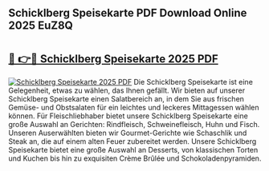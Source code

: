 ## Schicklberg Speisekarte PDF Download Online 2025 EuZ8Q

# <h2><a href="http://gc9mdm.nevu.top/?p=Schicklberg+Speisekarte">🔗 👉🔴 Schicklberg Speisekarte 2025 PDF</a></h2>

[![Schicklberg Speisekarte 2025 PDF](https://i.imgur.com/dBaPXMq.png)](http://gc9mdm.nevu.top/?p=Schicklberg+Speisekarte)
Die Schicklberg Speisekarte ist eine Gelegenheit, etwas zu wählen, das Ihnen gefällt. Wir bieten auf unserer Schicklberg Speisekarte einen Salatbereich an, in dem Sie aus frischen Gemüse- und Obstsalaten für ein leichtes und leckeres Mittagessen wählen können. Für Fleischliebhaber bietet unsere Schicklberg Speisekarte eine große Auswahl an Gerichten: Rindfleisch, Schweinefleisch, Huhn und Fisch. Unseren Auserwählten bieten wir Gourmet-Gerichte wie Schaschlik und Steak an, die auf einem alten Feuer zubereitet werden. Unsere Schicklberg Speisekarte bietet eine große Auswahl an Desserts, von klassischen Torten und Kuchen bis hin zu exquisiten Crème Brûlée und Schokoladenpyramiden.

